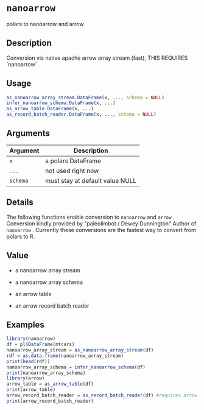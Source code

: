 # `nanoarrow`

polars to nanoarrow and arrow


## Description

Conversion via native apache arrow array stream (fast), THIS REQUIRES ´nanoarrow´


## Usage

```r
as_nanoarrow_array_stream.DataFrame(x, ..., schema = NULL)
infer_nanoarrow_schema.DataFrame(x, ...)
as_arrow_table.DataFrame(x, ...)
as_record_batch_reader.DataFrame(x, ..., schema = NULL)
```


## Arguments

Argument      |Description
------------- |----------------
`x`     |     a polars DataFrame
`...`     |     not used right now
`schema`     |     must stay at default value NULL


## Details

The following functions enable conversion to `nanoarrow` and `arrow` .
 Conversion kindly provided by "paleolimbot / Dewey Dunnington" Author of `nanoarrow` .
 Currently these conversions are the fastest way to convert from polars to R.


## Value

*  a nanoarrow array stream 
 
  

*  a nanoarrow array schema 
 
  

*  an arrow table 
 
  

*  an arrow record batch reader


## Examples

```r
library(nanoarrow)
df = pl$DataFrame(mtcars)
nanoarrow_array_stream = as_nanoarrow_array_stream(df)
rdf = as.data.frame(nanoarrow_array_stream)
print(head(rdf))
nanoarrow_array_schema = infer_nanoarrow_schema(df)
print(nanoarrow_array_schema)
library(arrow)
arrow_table = as_arrow_table(df)
print(arrow_table)
arrow_record_batch_reader = as_record_batch_reader(df) #requires arrow
print(arrow_record_batch_reader)
```


